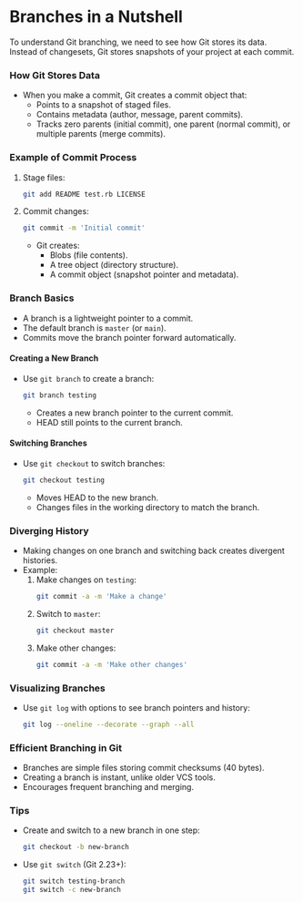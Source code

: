 # Branches in a Nutshell

To understand Git branching, we need to see how Git stores its data. Instead of changesets, Git stores snapshots of your project at each commit.

### How Git Stores Data
- When you make a commit, Git creates a commit object that:
  - Points to a snapshot of staged files.
  - Contains metadata (author, message, parent commits).
  - Tracks zero parents (initial commit), one parent (normal commit), or multiple parents (merge commits).

### Example of Commit Process
1. Stage files:
   ```bash
   git add README test.rb LICENSE
   ```
2. Commit changes:
   ```bash
   git commit -m 'Initial commit'
   ```
   - Git creates:
     - Blobs (file contents).
     - A tree object (directory structure).
     - A commit object (snapshot pointer and metadata).

### Branch Basics
- A branch is a lightweight pointer to a commit.
- The default branch is `master` (or `main`).
- Commits move the branch pointer forward automatically.

#### Creating a New Branch
- Use `git branch` to create a branch:
  ```bash
  git branch testing
  ```
  - Creates a new branch pointer to the current commit.
  - HEAD still points to the current branch.

#### Switching Branches
- Use `git checkout` to switch branches:
  ```bash
  git checkout testing
  ```
  - Moves HEAD to the new branch.
  - Changes files in the working directory to match the branch.

### Diverging History
- Making changes on one branch and switching back creates divergent histories.
- Example:
  1. Make changes on `testing`:
     ```bash
     git commit -a -m 'Make a change'
     ```
  2. Switch to `master`:
     ```bash
     git checkout master
     ```
  3. Make other changes:
     ```bash
     git commit -a -m 'Make other changes'
     ```

### Visualizing Branches
- Use `git log` with options to see branch pointers and history:
  ```bash
  git log --oneline --decorate --graph --all
  ```

### Efficient Branching in Git
- Branches are simple files storing commit checksums (40 bytes).
- Creating a branch is instant, unlike older VCS tools.
- Encourages frequent branching and merging.

### Tips
- Create and switch to a new branch in one step:
  ```bash
  git checkout -b new-branch
  ```
- Use `git switch` (Git 2.23+):
  ```bash
  git switch testing-branch
  git switch -c new-branch
  ```


